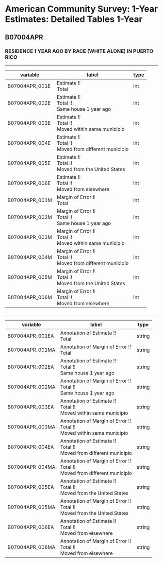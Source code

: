 # American Community Survey: 1-Year Estimates: Detailed Tables 1-Year

## B07004APR

### RESIDENCE 1 YEAR AGO BY RACE (WHITE ALONE) IN PUERTO RICO

___

| variable | label | type |
| ----- | ----- | ----- |
| B07004APR_001E | Estimate !!<br>Total | int |
| B07004APR_002E | Estimate !!<br>Total !!<br>Same house 1 year ago | int |
| B07004APR_003E | Estimate !!<br>Total !!<br>Moved within same municipio | int |
| B07004APR_004E | Estimate !!<br>Total !!<br>Moved from different municipio | int |
| B07004APR_005E | Estimate !!<br>Total !!<br>Moved from the United States | int |
| B07004APR_006E | Estimate !!<br>Total !!<br>Moved from elsewhere | int |
| B07004APR_001M | Margin of Error !!<br>Total | int |
| B07004APR_002M | Margin of Error !!<br>Total !!<br>Same house 1 year ago | int |
| B07004APR_003M | Margin of Error !!<br>Total !!<br>Moved within same municipio | int |
| B07004APR_004M | Margin of Error !!<br>Total !!<br>Moved from different municipio | int |
| B07004APR_005M | Margin of Error !!<br>Total !!<br>Moved from the United States | int |
| B07004APR_006M | Margin of Error !!<br>Total !!<br>Moved from elsewhere | int |
### 

___

| variable | label | type |
| ----- | ----- | ----- |
| B07004APR_001EA | Annotation of Estimate !!<br>Total | string |
| B07004APR_001MA | Annotation of Margin of Error !!<br>Total | string |
| B07004APR_002EA | Annotation of Estimate !!<br>Total !!<br>Same house 1 year ago | string |
| B07004APR_002MA | Annotation of Margin of Error !!<br>Total !!<br>Same house 1 year ago | string |
| B07004APR_003EA | Annotation of Estimate !!<br>Total !!<br>Moved within same municipio | string |
| B07004APR_003MA | Annotation of Margin of Error !!<br>Total !!<br>Moved within same municipio | string |
| B07004APR_004EA | Annotation of Estimate !!<br>Total !!<br>Moved from different municipio | string |
| B07004APR_004MA | Annotation of Margin of Error !!<br>Total !!<br>Moved from different municipio | string |
| B07004APR_005EA | Annotation of Estimate !!<br>Total !!<br>Moved from the United States | string |
| B07004APR_005MA | Annotation of Margin of Error !!<br>Total !!<br>Moved from the United States | string |
| B07004APR_006EA | Annotation of Estimate !!<br>Total !!<br>Moved from elsewhere | string |
| B07004APR_006MA | Annotation of Margin of Error !!<br>Total !!<br>Moved from elsewhere | string |


